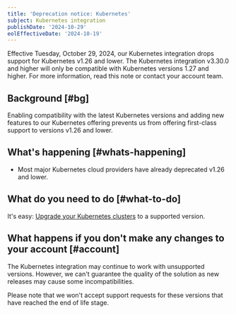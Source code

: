 ```yaml
---
title: 'Deprecation notice: Kubernetes'
subject: Kubernetes integration
publishDate: '2024-10-29'
eolEffectiveDate: '2024-10-19'
---
```


Effective Tuesday, October 29, 2024, our Kubernetes integration drops support for Kubernetes v1.26 and lower. The Kubernetes integration v3.30.0 and higher will only be compatible with Kubernetes versions 1.27 and higher. For more information, read this note or contact your account team.

## Background [#bg]

Enabling compatibility with the latest Kubernetes versions and adding new features to our Kubernetes offering prevents us from offering first-class support to versions v1.26 and lower.

## What's happening [#whats-happening]

- Most major Kubernetes cloud providers have already deprecated v1.26 and lower.

## What do you need to do [#what-to-do]

It's easy: [Upgrade your Kubernetes clusters](/docs/integrations/kubernetes-integration/installation/kubernetes-installation-configuration#update) to a supported version.

## What happens if you don't make any changes to your account [#account]

The Kubernetes integration may continue to work with unsupported versions. However, we can't guarantee the quality of the solution as new releases may cause some incompatibilities.

Please note that we won't accept support requests for these versions that have reached the end of life stage.
